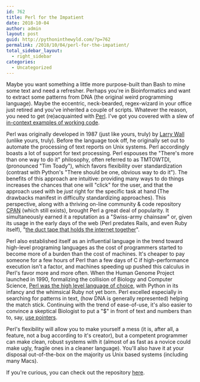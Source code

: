 ```yaml
---
id: 762
title: Perl for the Impatient
date: 2018-10-04
author: admin
layout: post
guid: http://pythoninthewyld.com/?p=762
permalink: /2018/10/04/perl-for-the-impatient/
total_sidebar_layout:
  - right_sidebar
categories:
  - Uncategorized
---
```

Maybe you want something a little more purpose-built than Bash to mine some text and need a refresher. Perhaps you're in Bioinformatics and want to extract some patterns from DNA (the original weird programming language). Maybe the eccentric, neck-bearded, regex-wizard in your office just retired and you've inherited a couple of scripts. Whatever the reason, you need to get (re)acquainted with [Perl](https://www.perl.org/). I've got you covered with a slew of [in-context examples of working code](https://github.com/sweeney-th/PITW/tree/master/PFTI).

Perl was originally developed in 1987 (just like yours, truly) by [Larry Wall](https://en.wikipedia.org/wiki/Larry_Wall) (unlike yours, truly). Before the language took off, he originally set out to automate the processing of text reports on Unix systems. Perl accordingly boasts a lot of support for text processing. Perl espouses the "There's more than one way to do it" philosophy, often referred to as TMTOWTDI, (pronounced "Tim Toady"), which favors flexibility over standardization (contrast with Python's "There should be one, obvious way to do it"). The benefits of this approach are intuitive: providing many ways to do things increases the chances that one will "click" for the user, and that the approach used with be _just_ right for the specific task at hand (The drawbacks manifest in difficulty standardizing approaches). This perspective, along with a thriving on-line community & code repository  [CPAN](https://www.cpan.org/) (which still exists), brought Perl a great deal of popularity. It simultaneously earned it a reputation as a "Swiss-army chainsaw" or, given its usage in the early days of the web (Perl predates Rails, and even Ruby itself), "[the duct tape that holds the internet together](https://www.salon.com/1998/10/13/feature_269/)".

Perl also established itself as an influential language in the trend toward high-level programing languages as the cost of programmers started to become more of a burden than the cost of machines. It's cheaper to pay someone for a few hours of Perl than a few days of C if high-performance execution isn't a factor, and machines speeding up pushed this calculus in Perl's favor more and more often. When the Human Genome Project launched in 1990, formalizing the collision of Biology and Computer Science, [Perl was the high level language of choice](https://web.stanford.edu/class/gene211/handouts/How_Perl_HGP.html), with Python in its infancy and the whimsical Ruby not yet born. Perl excelled especially in searching for patterns in text, (how DNA is generally represented) helping the match stick. Continuing with the trend of ease-of-use, it's also easier to convince a skeptical Biologist to put a "$" in front of text and numbers than to, say, [use pointers](https://github.com/sweeney-th/Portfolio/blob/master/ExamplesByLanguage/C/Dict.c).

Perl's flexibility will allow you to make yourself a mess (it is, after all, a feature, not a bug according to it's creator), but a competent programmer can make clean, robust systems with it (almost of as fast as a novice could make ugly, fragile ones in a cleaner language). You'll also have it at your disposal out-of-the-box on the majority us Unix based systems (including many Macs).

If you're curious, you can check out the repository [here](https://github.com/sweeney-th/PITW/tree/master/PFTI).

&nbsp;

&nbsp;